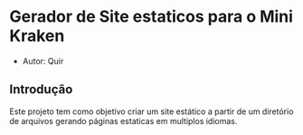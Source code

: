 # Gerador de Site estaticos para o Mini Kraken

- Autor: Quir

## Introdução

Este projeto tem como objetivo criar um site estático a partir de um diretório de arquivos gerando páginas estaticas em multiplos idiomas.
